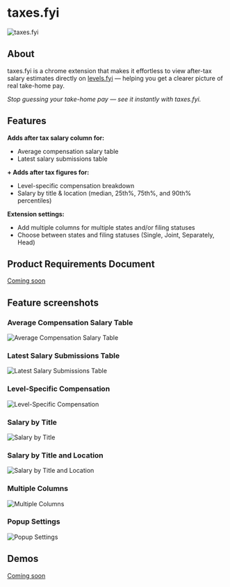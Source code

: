 # taxes.fyi

![taxes.fyi](https://github.com/gsoni1/taxes.fyi/blob/main/readmeassets/taxesfyilogo.png)


## About
taxes.fyi is a chrome extension that makes it effortless to view after-tax salary estimates directly on [levels.fyi](https://levels.fyi) — helping you get a clearer picture of real take-home pay.

_Stop guessing your take-home pay — see it instantly with taxes.fyi._

## Features
**Adds after tax salary column for:**
- Average compensation salary table
- Latest salary submissions table

**\+ Adds after tax figures for:**
- Level-specific compensation breakdown
- Salary by title & location (median, 25th%, 75th%, and 90th% percentiles)

**Extension settings:**
- Add multiple columns for multiple states and/or filing statuses 
- Choose between states and filing statuses (Single, Joint, Separately, Head)

## Product Requirements Document
[Coming soon]() 

## Feature screenshots
### Average Compensation Salary Table
![Average Compensation Salary Table](https://github.com/gsoni1/taxes.fyi/blob/main/readmeassets/averagecompensationsalarytable.png)

### Latest Salary Submissions Table
![Latest Salary Submissions Table](https://github.com/gsoni1/taxes.fyi/blob/main/readmeassets/latestsalarysubmissionstable.png)

### Level-Specific Compensation 
![Level-Specific Compensation](https://github.com/gsoni1/taxes.fyi/blob/main/readmeassets/levelspecificcompesnationbreakdown.png.png)

### Salary by Title
![Salary by Title](https://github.com/gsoni1/taxes.fyi/blob/main/readmeassets/salarybytitle.png)

### Salary by Title and Location
![Salary by Title and Location](https://github.com/gsoni1/taxes.fyi/blob/main/readmeassets/salarybylocation.png)

### Multiple Columns
![Multiple Columns](https://github.com/gsoni1/taxes.fyi/blob/main/readmeassets/multiplecolumns.png)

### Popup Settings
![Popup Settings](https://github.com/gsoni1/taxes.fyi/blob/main/readmeassets/popup.png)
## Demos
[Coming soon]() 
